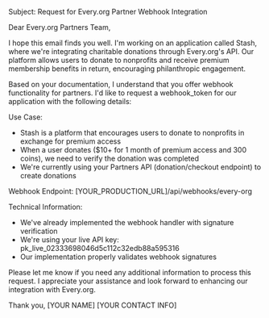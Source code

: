 Subject: Request for Every.org Partner Webhook Integration

Dear Every.org Partners Team,

I hope this email finds you well. I'm working on an application called Stash, where we're integrating charitable donations through Every.org's API. Our platform allows users to donate to nonprofits and receive premium membership benefits in return, encouraging philanthropic engagement.

Based on your documentation, I understand that you offer webhook functionality for partners. I'd like to request a webhook_token for our application with the following details:

Use Case:
- Stash is a platform that encourages users to donate to nonprofits in exchange for premium access
- When a user donates ($10+ for 1 month of premium access and 300 coins), we need to verify the donation was completed
- We're currently using your Partners API (donation/checkout endpoint) to create donations

Webhook Endpoint:
[YOUR_PRODUCTION_URL]/api/webhooks/every-org

Technical Information:
- We've already implemented the webhook handler with signature verification
- We're using your live API key: pk_live_02333698046d5c112c32edb88a595316
- Our implementation properly validates webhook signatures

Please let me know if you need any additional information to process this request. I appreciate your assistance and look forward to enhancing our integration with Every.org.

Thank you,
[YOUR NAME]
[YOUR CONTACT INFO]
